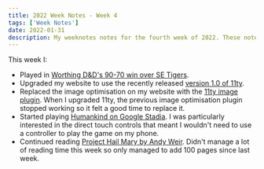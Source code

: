 ```yaml
---
title: 2022 Week Notes - Week 4
tags: ['Week Notes']
date: 2022-01-31
description: My weeknotes notes for the fourth week of 2022. These notes cover the week starting 24th January.
---
```


This week I:

- Played in [Worthing D&D's 90-70 win over SE Tigers](https://www.basketballsussex.co.uk/match/31514877.html).
- Upgraded my website to use the recently released [version 1.0 of 11ty](https://www.11ty.dev/blog/eleventy-one-point-oh/).
- Replaced the image optimisation on my website with the [11ty image plugin](https://www.11ty.dev/docs/plugins/image/). When I upgraded 11ty, the previous image optimisation plugin stopped working so it felt a good time to replace it.
- Started playing [Humankind on Google Stadia](https://stadia.google.com/store/details/3f40802097224fa1aaa0dcc4555828b7rcp1/sku/569fd572ad0a4bb6b3f1a08237fc69c0p). I was particularly interested in the direct touch controls that meant I wouldn't need to use a controller to play the game on my phone.
- Continued reading [Project Hail Mary by Andy Weir](https://www.andyweirauthor.com/books/project-hail-mary-hc). Didn't manage a lot of reading time this week so only managed to add 100 pages since last week.
